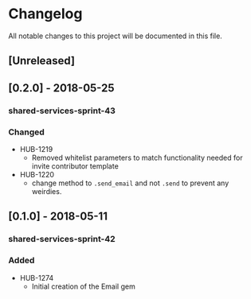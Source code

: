 # Changelog
All notable changes to this project will be documented in this file.

## [Unreleased]

## [0.2.0] - 2018-05-25
### shared-services-sprint-43
### Changed
  - HUB-1219
    - Removed whitelist parameters to match functionality needed for invite contributor template
  - HUB-1220
    - change method to `.send_email` and not `.send` to prevent any weirdies.

## [0.1.0] - 2018-05-11
### shared-services-sprint-42
### Added
  - HUB-1274
    - Initial creation of the Email gem
